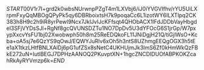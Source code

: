 $START$00V1r7I+grd2k0wbsNUrwnpPZgT4m1LXVbj6/iJ0iYVGVIfhv/rYU5UiLXrpmFxyQqMBOgQPyPk5qy6DBRboixtsH7k9poqaCc6L1izotWY6ILXTlpq2CK383h8H9c2h9iR8yrPewI9Ncx7JklJvIJcKFfsqt4QHObACX1lFdJDDbVayHbgdel3SFjVYDsSJl+RgNf8gcQVUNSDZTu1NO7DpDv5U3dYFOcG6S1jrGp/W7pxypXxcvYsFU1bj02Xwobwph50h8m25ReEDQkoFL11JNiDgjH21Q/tiGjlWsO+Kcba+oA5sj7e6QzYS9qOwJ/EQWYJuRlv6xOh5h3ntS8UZhmgEEQgOGX3h5tEe1aX1tkzLHtfBNLXAlDj6pG1ufZSx8sNetC4UKHUjmJk3ImS6Zf0kHmWkQzFBkE272uN+IutlBEGJ7DPHzAANOQ2PKuvptXN+1hgcZNCDIDUOfABPKOKZcahRkAyRYVmzp6k=$END$